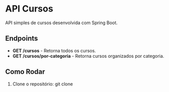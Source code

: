 # API Cursos

API simples de cursos desenvolvida com Spring Boot.

## Endpoints

- **GET /cursos** - Retorna todos os cursos.
- **GET /cursos/por-categoria** - Retorna cursos organizados por categoria.

## Como Rodar

1. Clone o repositório:
   git clone 
